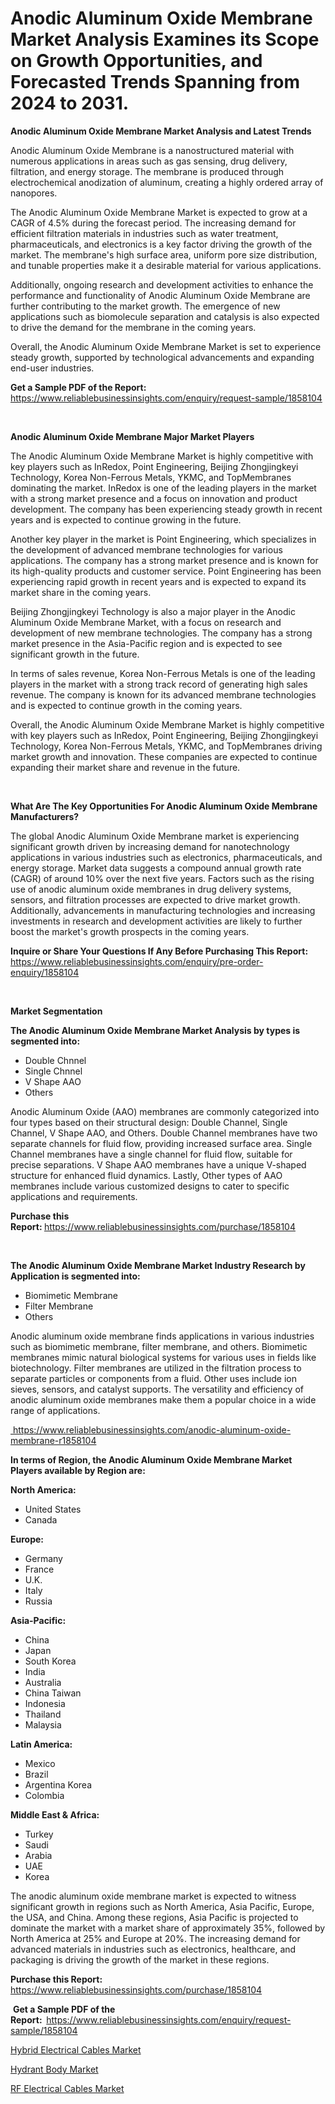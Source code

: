<p><h1>Anodic Aluminum Oxide Membrane Market Analysis Examines its Scope on Growth Opportunities, and Forecasted Trends Spanning from 2024 to 2031.</h1></p><p><strong>Anodic Aluminum Oxide Membrane Market Analysis and Latest Trends</strong></p>
<p><p>Anodic Aluminum Oxide Membrane is a nanostructured material with numerous applications in areas such as gas sensing, drug delivery, filtration, and energy storage. The membrane is produced through electrochemical anodization of aluminum, creating a highly ordered array of nanopores.</p><p>The Anodic Aluminum Oxide Membrane Market is expected to grow at a CAGR of 4.5% during the forecast period. The increasing demand for efficient filtration materials in industries such as water treatment, pharmaceuticals, and electronics is a key factor driving the growth of the market. The membrane's high surface area, uniform pore size distribution, and tunable properties make it a desirable material for various applications.</p><p>Additionally, ongoing research and development activities to enhance the performance and functionality of Anodic Aluminum Oxide Membrane are further contributing to the market growth. The emergence of new applications such as biomolecule separation and catalysis is also expected to drive the demand for the membrane in the coming years.</p><p>Overall, the Anodic Aluminum Oxide Membrane Market is set to experience steady growth, supported by technological advancements and expanding end-user industries.</p></p>
<p><strong>Get a Sample PDF of the Report:&nbsp;</strong> <a href="https://www.reliablebusinessinsights.com/enquiry/request-sample/1858104">https://www.reliablebusinessinsights.com/enquiry/request-sample/1858104</a></p>
<p>&nbsp;</p>
<p><strong>Anodic Aluminum Oxide Membrane Major Market Players</strong></p>
<p><p>The Anodic Aluminum Oxide Membrane Market is highly competitive with key players such as InRedox, Point Engineering, Beijing Zhongjingkeyi Technology, Korea Non-Ferrous Metals, YKMC, and TopMembranes dominating the market. InRedox is one of the leading players in the market with a strong market presence and a focus on innovation and product development. The company has been experiencing steady growth in recent years and is expected to continue growing in the future.</p><p>Another key player in the market is Point Engineering, which specializes in the development of advanced membrane technologies for various applications. The company has a strong market presence and is known for its high-quality products and customer service. Point Engineering has been experiencing rapid growth in recent years and is expected to expand its market share in the coming years.</p><p>Beijing Zhongjingkeyi Technology is also a major player in the Anodic Aluminum Oxide Membrane Market, with a focus on research and development of new membrane technologies. The company has a strong market presence in the Asia-Pacific region and is expected to see significant growth in the future.</p><p>In terms of sales revenue, Korea Non-Ferrous Metals is one of the leading players in the market with a strong track record of generating high sales revenue. The company is known for its advanced membrane technologies and is expected to continue growth in the coming years.</p><p>Overall, the Anodic Aluminum Oxide Membrane Market is highly competitive with key players such as InRedox, Point Engineering, Beijing Zhongjingkeyi Technology, Korea Non-Ferrous Metals, YKMC, and TopMembranes driving market growth and innovation. These companies are expected to continue expanding their market share and revenue in the future.</p></p>
<p>&nbsp;</p>
<p><strong>What Are The Key Opportunities For Anodic Aluminum Oxide Membrane Manufacturers?</strong></p>
<p><p>The global Anodic Aluminum Oxide Membrane market is experiencing significant growth driven by increasing demand for nanotechnology applications in various industries such as electronics, pharmaceuticals, and energy storage. Market data suggests a compound annual growth rate (CAGR) of around 10% over the next five years. Factors such as the rising use of anodic aluminum oxide membranes in drug delivery systems, sensors, and filtration processes are expected to drive market growth. Additionally, advancements in manufacturing technologies and increasing investments in research and development activities are likely to further boost the market's growth prospects in the coming years.</p></p>
<p><strong>Inquire or Share Your Questions If Any Before Purchasing This Report:</strong> <a href="https://www.reliablebusinessinsights.com/enquiry/pre-order-enquiry/1858104">https://www.reliablebusinessinsights.com/enquiry/pre-order-enquiry/1858104</a></p>
<p>&nbsp;</p>
<p><strong>Market Segmentation</strong></p>
<p><strong>The Anodic Aluminum Oxide Membrane Market Analysis by types is segmented into:</strong></p>
<p><ul><li>Double Chnnel</li><li>Single Chnnel</li><li>V Shape AAO</li><li>Others</li></ul></p>
<p><p>Anodic Aluminum Oxide (AAO) membranes are commonly categorized into four types based on their structural design: Double Channel, Single Channel, V Shape AAO, and Others. Double Channel membranes have two separate channels for fluid flow, providing increased surface area. Single Channel membranes have a single channel for fluid flow, suitable for precise separations. V Shape AAO membranes have a unique V-shaped structure for enhanced fluid dynamics. Lastly, Other types of AAO membranes include various customized designs to cater to specific applications and requirements.</p></p>
<p><strong>Purchase this Report:&nbsp;</strong><a href="https://www.reliablebusinessinsights.com/purchase/1858104">https://www.reliablebusinessinsights.com/purchase/1858104</a></p>
<p>&nbsp;</p>
<p><strong>The Anodic Aluminum Oxide Membrane Market Industry Research by Application is segmented into:</strong></p>
<p><ul><li>Biomimetic Membrane</li><li>Filter Membrane</li><li>Others</li></ul></p>
<p><p>Anodic aluminum oxide membrane finds applications in various industries such as biomimetic membrane, filter membrane, and others. Biomimetic membranes mimic natural biological systems for various uses in fields like biotechnology. Filter membranes are utilized in the filtration process to separate particles or components from a fluid. Other uses include ion sieves, sensors, and catalyst supports. The versatility and efficiency of anodic aluminum oxide membranes make them a popular choice in a wide range of applications.</p></p>
<p><a href="https://www.reliablebusinessinsights.com/anodic-aluminum-oxide-membrane-r1858104">&nbsp;https://www.reliablebusinessinsights.com/anodic-aluminum-oxide-membrane-r1858104</a></p>
<p><strong>In terms of Region, the Anodic Aluminum Oxide Membrane Market Players available by Region are:</strong></p>
<p>
    <p> <strong> North America: </strong>
        <ul>
            <li>United States</li>
            <li>Canada</li>
        </ul>
        </p> 
    <p> <strong> Europe: </strong>
        <ul>
            <li>Germany</li>
            <li>France</li>
            <li>U.K.</li>
            <li>Italy</li>
            <li>Russia</li>
        </ul>
        </p> 
    <p> <strong> Asia-Pacific: </strong>
        <ul>
            <li>China</li>
            <li>Japan</li>
            <li>South Korea</li>
            <li>India</li>
            <li>Australia</li>
            <li>China Taiwan</li>
            <li>Indonesia</li>
            <li>Thailand</li>
            <li>Malaysia</li>
        </ul>
        </p> 
    <p> <strong> Latin America: </strong>
        <ul>
            <li>Mexico</li>
            <li>Brazil</li>
            <li>Argentina Korea</li>
            <li>Colombia</li>
        </ul>
        </p> 
    <p> <strong> Middle East & Africa: </strong>
        <ul>
            <li>Turkey</li>
            <li>Saudi</li>
            <li>Arabia</li>
            <li>UAE</li>
            <li>Korea</li>
        </ul>
    </p>
    </p>
<p><p>The anodic aluminum oxide membrane market is expected to witness significant growth in regions such as North America, Asia Pacific, Europe, the USA, and China. Among these regions, Asia Pacific is projected to dominate the market with a market share of approximately 35%, followed by North America at 25% and Europe at 20%. The increasing demand for advanced materials in industries such as electronics, healthcare, and packaging is driving the growth of the market in these regions.</p></p>
<p><strong>Purchase this Report: </strong><a href="https://www.reliablebusinessinsights.com/purchase/1858104">https://www.reliablebusinessinsights.com/purchase/1858104</a></p>
<p>&nbsp;<strong>Get a Sample PDF of the Report:&nbsp;&nbsp;</strong><a href="https://www.reliablebusinessinsights.com/enquiry/request-sample/1858104">https://www.reliablebusinessinsights.com/enquiry/request-sample/1858104</a></p>
<p><strong></strong></p>
<p><p><a href="https://github.com/yazulaeha/Market-Research-Report-List-1/blob/main/hybrid-electrical-cables-market.md">Hybrid Electrical Cables Market</a></p><p><a href="https://github.com/ctanaka235/Market-Research-Report-List-1/blob/main/hydrant-body-market.md">Hydrant Body Market</a></p><p><a href="https://github.com/fkhcgcyl33/Market-Research-Report-List-1/blob/main/rf-electrical-cables-market.md">RF Electrical Cables Market</a></p></p>